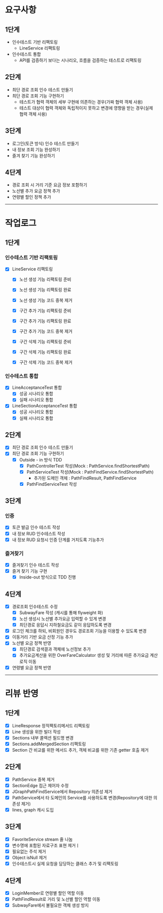 # 요구사항
## 1단계
  - 인수테스트 기반 리팩토링
    - LineService 리팩토링
  - 인수테스트 통합
    - API를 검증하기 보다는 시나리오, 흐름을 검증하는 테스트로 리팩토링

## 2단계
  - 최단 경로 조회 인수 테스트 만들기
  - 최단 경로 조회 기능 구현하기
    - 테스트가 협력 객체의 세부 구현에 의존하는 경우(가짜 협력 객체 사용)
    - 테스트 대상이 협력 객체와 독립적이지 못하고 변경에 영향을 받는 경우(실제 협력 객체 사용)

## 3단계
  - 로그인(토큰 방식) 인수 테스트 만들기
  - 내 정보 조회 기능 완성하기
  - 즐겨 찾기 기능 완성하기

## 4단계
  - 경로 조회 시 거리 기준 요금 정보 포함하기
  - 노선별 추가 요금 정책 추가
  - 연령별 할인 정책 추가

--- 

# 작업로그
## 1단계
### 인수테스트 기반 리팩토링
  - [X] LineService 리팩토링
    - [X] 노선 생성 기능 리팩토링 준비
    - [X] 노선 생성 기능 리팩토링 완료
    - [X] 노선 생성 기능 코드 중복 제거
    - [X] 구간 추가 기능 리팩토링 준비
    - [X] 구간 추가 기능 리팩토링 완료
    - [X] 구간 추가 기능 코드 중복 제거
    - [X] 구간 삭제 기능 리팩토링 준비
    - [X] 구간 삭제 기능 리팩토링 완료
    - [X] 구간 삭제 기능 코드 중복 제거
 

### 인수테스트 통합
  - [X] LineAcceptanceTest 통합
    - [X] 성공 시나리오 통합
    - [X] 실패 시나리오 통합
  - [X] LineSectionAcceptanceTest 통합
    - [X] 성공 시나리오 통합
    - [X] 실패 시나리오 통합

## 2단계
  - [X] 최단 경로 조회 인수 테스트 만들기
  - [X] 최단 경로 조회 기능 구현하기
    - [X] Outside - in 방식 TDD
      - [X] PathControllerTest 작성(Mock : PathService.findShortestPath)
      - [X] PathServiceTest 작성(Mock : PathFindService.findShortestPath)
        - 추가된 도메인 객체 : PathFindResult, PathFindService
      - [X] PathFindServiceTest 작성

## 3단계 
### 인증
  - [X] 토큰 발급 인수 테스트 작성 
  - [X] 내 정보 RUD 인수테스트 작성
  - [X] 내 정보 RUD 요청시 인증 단계를 거치도록 기능추가

### 즐겨찾기 
  - [X] 즐겨찾기 인수 테스트 작성
  - [X] 즐겨 찾기 기능 구현
    - [X] Inside-out 방식으로 TDD 진행
    
## 4단계
  - [X] 경로조회 인수테스트 수정 
    - [X] SubwayFare 작성 (캐시를 통해 flyweight 화)
    - [X] 노선 생성시 노선별 추가요금 입력할 수 있게 변경
    - [X] 최단경로 응답시 지하철요금도 같이 응답하도록 변경
  - [X] 로그인 체크를 하되, 비회원인 경우도 경로조회 기능을 이용할 수 있도록 변경
  - [X] 이동거리 기반 요금 산정 기능 추가
  - [X] 노선별 요금 정책 반영
    - [X] 최단경로 검색결과 객체에 노선정보 추가
    - [X] 추가요금계산을 위한 OverFareCalculator 생성 및 거리에 따른 추가요금 계산 로직 이동
  - [X] 연령별 요금 정책 반영

---

# 리뷰 반영 
## 1단계 
  - [X] LineResponse 정적팩토리메서드 리팩토링
  - [X] Line 생성을 위한 빌더 작성
  - [X] Sections 내부 콜렉션 필드명 변경
  - [X] Sections.addMergedSection 리팩토링
  - [X] Section 간 비교를 위한 메서드 추가, 객체 비교를 위한 기존 getter 호출 제거

## 2단계 
  - [X] PathService 중복 제거
  - [X] SectionEdge 접근 제어자 수정
  - [X] JGraphPathFindService에서 Repository 의존성 제거
  - [X] PathService에서 타 도메인의 Service를 사용하도록 변경(Repository에 대한 의존성 제거)
  - [X] lines, graph 캐시 도입 

## 3단계 
  - [X] FavoriteService stream 줄 나눔
  - [X] 변수명에 포함된 자료구조 표현 제거ㅣ
  - [X] 필요없는 주석 제거
  - [X] Object isNull 제거
  - [X] 인수테스트시 실제 요청을 담당하는 클래스 추가 및 리팩토링

## 4단계
  - [X] LoginMember로 연령별 할인 역할 이동
  - [X] PathFindResult로 거리 및 노선별 할인 역할 이동 
  - [X] SubwayFare에서 불필요한 객체 생성 방지 
